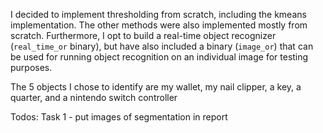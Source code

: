 

I decided to implement thresholding from scratch, including the kmeans implementation. The other methods were also implemented mostly from scratch.
Furthermore, I opt to build a real-time object recognizer (`real_time_or` binary), but have also included a binary (`image_or`) that can be used for running object recognition on an individual image for testing purposes.


The 5 objects I chose to identify are my wallet, my nail clipper, a key, a quarter, and a nintendo switch controller

Todos:
Task 1 
    - put images of segmentation in report
